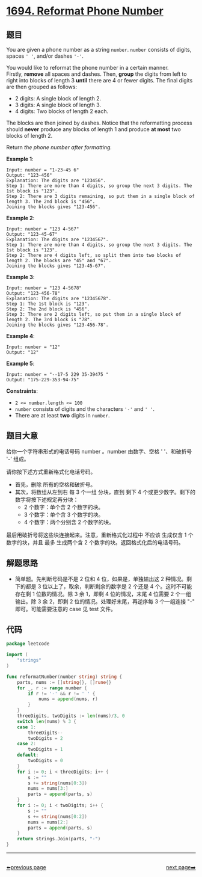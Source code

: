 # [1694. Reformat Phone Number](https://leetcode.com/problems/reformat-phone-number/)


## 题目

You are given a phone number as a string `number`. `number` consists of digits, spaces `' '`, and/or dashes `'-'`.

You would like to reformat the phone number in a certain manner. Firstly, **remove** all spaces and dashes. Then, **group** the digits from left to right into blocks of length 3 **until** there are 4 or fewer digits. The final digits are then grouped as follows:

- 2 digits: A single block of length 2.
- 3 digits: A single block of length 3.
- 4 digits: Two blocks of length 2 each.

The blocks are then joined by dashes. Notice that the reformatting process should **never** produce any blocks of length 1 and produce **at most** two blocks of length 2.

Return *the phone number after formatting.*

**Example 1**:

```
Input: number = "1-23-45 6"
Output: "123-456"
Explanation: The digits are "123456".
Step 1: There are more than 4 digits, so group the next 3 digits. The 1st block is "123".
Step 2: There are 3 digits remaining, so put them in a single block of length 3. The 2nd block is "456".
Joining the blocks gives "123-456".

```

**Example 2**:

```
Input: number = "123 4-567"
Output: "123-45-67"
Explanation: The digits are "1234567".
Step 1: There are more than 4 digits, so group the next 3 digits. The 1st block is "123".
Step 2: There are 4 digits left, so split them into two blocks of length 2. The blocks are "45" and "67".
Joining the blocks gives "123-45-67".

```

**Example 3**:

```
Input: number = "123 4-5678"
Output: "123-456-78"
Explanation: The digits are "12345678".
Step 1: The 1st block is "123".
Step 2: The 2nd block is "456".
Step 3: There are 2 digits left, so put them in a single block of length 2. The 3rd block is "78".
Joining the blocks gives "123-456-78".

```

**Example 4**:

```
Input: number = "12"
Output: "12"

```

**Example 5**:

```
Input: number = "--17-5 229 35-39475 "
Output: "175-229-353-94-75"

```

**Constraints**:

- `2 <= number.length <= 100`
- `number` consists of digits and the characters `'-'` and `' '`.
- There are at least **two** digits in `number`.

## 题目大意

给你一个字符串形式的电话号码 number 。number 由数字、空格 ' '、和破折号 '-' 组成。

请你按下述方式重新格式化电话号码。

- 首先，删除 所有的空格和破折号。
- 其次，将数组从左到右 每 3 个一组 分块，直到 剩下 4 个或更少数字。剩下的数字将按下述规定再分块：
    - 2 个数字：单个含 2 个数字的块。
    - 3 个数字：单个含 3 个数字的块。
    - 4 个数字：两个分别含 2 个数字的块。

最后用破折号将这些块连接起来。注意，重新格式化过程中 不应该 生成仅含 1 个数字的块，并且 最多 生成两个含 2 个数字的块。返回格式化后的电话号码。

## 解题思路

- 简单题。先判断号码是不是 2 位和 4 位，如果是，单独输出这 2 种情况。剩下的都是 3 位以上了，取余，判断剩余的数字是 2 个还是 4 个。这时不可能存在剩 1 位数的情况。除 3 余 1，即剩 4 位的情况，末尾 4 位需要 2 个一组输出。除 3 余 2，即剩  2 位的情况。处理好末尾，再逆序每 3 个一组连接 "-" 即可。可能需要注意的 case 见 test 文件。

## 代码

```go
package leetcode

import (
	"strings"
)

func reformatNumber(number string) string {
	parts, nums := []string{}, []rune{}
	for _, r := range number {
		if r != '-' && r != ' ' {
			nums = append(nums, r)
		}
	}
	threeDigits, twoDigits := len(nums)/3, 0
	switch len(nums) % 3 {
	case 1:
		threeDigits--
		twoDigits = 2
	case 2:
		twoDigits = 1
	default:
		twoDigits = 0
	}
	for i := 0; i < threeDigits; i++ {
		s := ""
		s += string(nums[0:3])
		nums = nums[3:]
		parts = append(parts, s)
	}
	for i := 0; i < twoDigits; i++ {
		s := ""
		s += string(nums[0:2])
		nums = nums[2:]
		parts = append(parts, s)
	}
	return strings.Join(parts, "-")
}
```



----------------------------------------------
<div style="display: flex;justify-content: space-between;align-items: center;">
<p><a href="https://books.halfrost.com/leetcode/ChapterFour/1600~1699/1691.Maximum-Height-by-Stacking-Cuboids/">⬅️previous page</a></p>
<p><a href="https://books.halfrost.com/leetcode/ChapterFour/1600~1699/1695.Maximum-Erasure-Value/">next page➡️</a></p>
</div>
